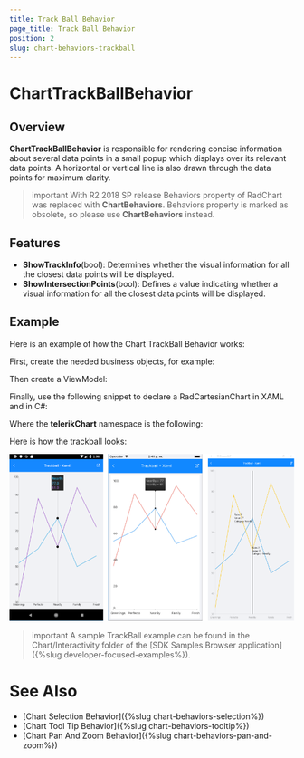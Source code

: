 ```yaml
---
title: Track Ball Behavior
page_title: Track Ball Behavior
position: 2
slug: chart-behaviors-trackball
---
```


# ChartTrackBallBehavior

## Overview

**ChartTrackBallBehavior** is responsible for rendering concise information about several data points in a small popup which displays over its relevant data points. A horizontal or vertical line is also drawn through the data points for maximum clarity.

>important With R2 2018 SP release Behaviors property of RadChart was replaced with **ChartBehaviors**. Behaviors property is marked as obsolete, so please use **ChartBehaviors** instead.

## Features 

- **ShowTrackInfo**(bool):  Determines whether the visual information for all the closest data points will be displayed.
- **ShowIntersectionPoints**(bool): Defines a value indicating whether a visual information for all the closest data points will be displayed.

## Example

Here is an example of how the Chart TrackBall Behavior works:

First, create the needed business objects, for example:

<snippet id='categorical-data-model'/>

Then create a ViewModel:

<snippet id='chart-track-ball-behavior-view-model'/>

Finally, use the following snippet to declare a RadCartesianChart in XAML and in C#:

<snippet id='chart-interactivity-trackballseries-xaml'/>
<snippet id='chart-interactivity-trackballseries-csharp'/>

Where the **telerikChart** namespace is the following:

<snippet id='xmlns-telerikchart'/>
<snippet id='ns-telerikchart'/>

Here is how the trackball looks:

![Chart Track Ball Behavior](images/chart-behaviors-trackball.png)

>important A sample TrackBall example can be found in the Chart/Interactivity folder of the [SDK Samples Browser application]({%slug developer-focused-examples%}).

# See Also

- [Chart Selection Behavior]({%slug chart-behaviors-selection%})
- [Chart Tool Tip Behavior]({%slug chart-behaviors-tooltip%})
- [Chart Pan And Zoom Behavior]({%slug chart-behaviors-pan-and-zoom%})

